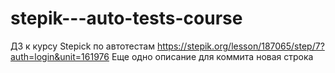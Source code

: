 # stepik---auto-tests-course
ДЗ к курсу Stepick по автотестам
https://stepik.org/lesson/187065/step/7?auth=login&unit=161976
Еще одно описание для коммита
новая строка
